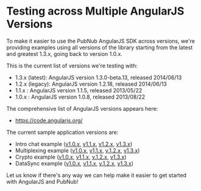 # Testing across Multiple AngularJS Versions

To make it easier to use the PubNub AngularJS SDK across
versions, we're providing examples using all versions
of the library starting from the latest and greatest 1.3.x,
going back to version 1.0.x.

This is the current list of versions we're testing with:

* 1.3.x (latest): AngularJS version 1.3.0-beta.13, released 2014/06/13
* 1.2.x (legacy): AngularJS version 1.2.18, released 2014/06/13
* 1.1.x : AngularJS version 1.1.5, released 2013/05/22
* 1.0.x : AngularJS version 1.0.8, released 2013/08/22

The comprehensive list of AngularJS versions appears here:

* https://code.angularjs.org/

The current sample application versions are:

* Intro chat example ([v1.0.x](https://github.com/pubnub/angular-js/blob/master/app/examples/mini_1.0.x.html), [v1.1.x](https://github.com/pubnub/angular-js/blob/master/app/examples/mini_1.1.x.html), [v1.2.x](https://github.com/pubnub/angular-js/blob/master/app/examples/mini_1.2.x.html), [v1.3.x](https://github.com/pubnub/angular-js/blob/master/app/examples/mini_1.3.x.html))
* Multiplexing example ([v1.0.x](https://github.com/pubnub/angular-js/blob/master/app/examples/multi_1.0.x.html), [v1.1.x](https://github.com/pubnub/angular-js/blob/master/app/examples/multi_1.1.x.html), [v.1.2.x](https://github.com/pubnub/angular-js/blob/master/app/examples/multi_1.2.x.html), [v1.3.x](https://github.com/pubnub/angular-js/blob/master/app/examples/multi_1.3.x.html))
* Crypto example ([v1.0.x](https://github.com/pubnub/angular-js/blob/master/app/examples/crypto_1.0.x.html), [v1.1.x](https://github.com/pubnub/angular-js/blob/master/app/examples/crypto_1.1.x.html), [v.1.2.x](https://github.com/pubnub/angular-js/blob/master/app/examples/crypto_1.2.x.html), [v1.3.x](https://github.com/pubnub/angular-js/blob/master/app/examples/crypto_1.3.x.html))
* DataSync example ([v1.0.x](https://github.com/pubnub/angular-js/blob/master/app/examples/datasync_1.0.x.html), [v1.1.x](https://github.com/pubnub/angular-js/blob/master/app/examples/datasync_1.1.x.html), [v.1.2.x](https://github.com/pubnub/angular-js/blob/master/app/examples/datasync_1.2.x.html), [v1.3.x](https://github.com/pubnub/angular-js/blob/master/app/examples/datasync_1.3.x.html))

Let us know if there's any way we can help make it easier
to get started with AngularJS and PubNub!